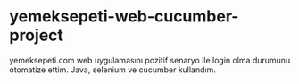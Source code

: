 # yemeksepeti-web-cucumber-project
 yemeksepeti.com web uygulamasını pozitif senaryo ile login olma durumunu otomatize ettim. Java, selenium ve cucumber kullandım.

